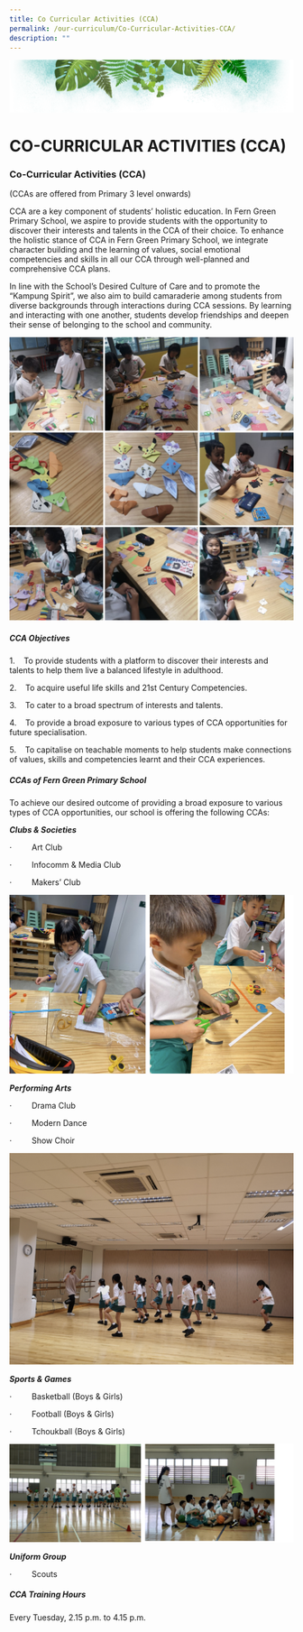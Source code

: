 ```yaml
---
title: Co Curricular Activities (CCA)
permalink: /our-curriculum/Co-Curricular-Activities-CCA/
description: ""
---
```

![](/images/Banner.png)

# **CO-CURRICULAR ACTIVITIES (CCA)**

### **Co-Curricular Activities (CCA)**

(CCAs are offered from Primary 3 level onwards)

CCA are a key component of students’ holistic education. In Fern Green Primary School, we aspire to provide students with the opportunity to discover their interests and talents in the CCA of their choice. To enhance the holistic stance of CCA in Fern Green Primary School, we integrate character building and the learning of values, social emotional competencies and skills in all our CCA through well-planned and comprehensive CCA plans.

In line with the School’s Desired Culture of Care and to promote the “Kampung Spirit”, we also aim to build camaraderie among students from diverse backgrounds through interactions during CCA sessions. By learning and interacting with one another, students develop friendships and deepen their sense of belonging to the school and community.

![](/images/CCA.png)

##### **CCA Objectives**

1.    To provide students with a platform to discover their interests and talents to help them live a balanced lifestyle in adulthood.

2.    To acquire useful life skills and 21st Century Competencies.

3.    To cater to a broad spectrum of interests and talents.

4.    To provide a broad exposure to various types of CCA opportunities for future specialisation.

5.    To capitalise on teachable moments to help students make connections of values, skills and competencies learnt and their CCA experiences.

##### **CCAs of Fern Green Primary School**

To achieve our desired outcome of providing a broad exposure to various types of CCA opportunities, our school is offering the following CCAs:

**_Clubs & Societies_**

·         Art Club  

·         Infocomm & Media Club

·         Makers’ Club

![](/images/CCA2.png)

**_Performing Arts_**  

·         Drama Club                                   

·         Modern Dance

·         Show Choir

![](/images/CCA3.png)

**_Sports & Games_**

·         Basketball (Boys & Girls)

·         Football (Boys & Girls)

·         Tchoukball (Boys & Girls)

![](/images/CCA4.png)

**_Uniform Group_**

·         Scouts

##### **CCA Training Hours**

Every Tuesday, 2.15 p.m. to 4.15 p.m.